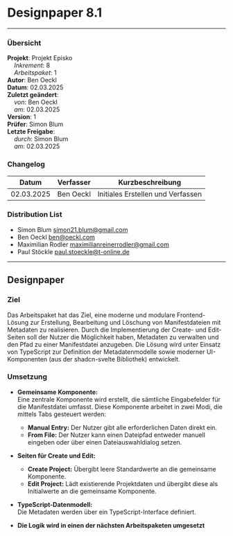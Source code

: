 # Designpaper 8.1

---

### Übersicht

**Projekt**: Projekt Episko \
&nbsp;&nbsp;&nbsp;&nbsp;_Inkrement_: 8 \
&nbsp;&nbsp;&nbsp;&nbsp;_Arbeitspaket_: 1 \
**Autor**: Ben Oeckl \
**Datum**: 02.03.2025 \
**Zuletzt geändert**: \
&nbsp;&nbsp;&nbsp;&nbsp;_von_: Ben Oeckl \
&nbsp;&nbsp;&nbsp;&nbsp;_am_: 02.03.2025 \
**Version**: 1 \
**Prüfer**: Simon Blum \
**Letzte Freigabe**: \
&nbsp;&nbsp;&nbsp;&nbsp;_durch_: Simon Blum \
&nbsp;&nbsp;&nbsp;&nbsp;_am_: 02.03.2025

### Changelog

| Datum      | Verfasser | Kurzbeschreibung                  |
| ---------- | --------- | --------------------------------- |
| 02.03.2025 | Ben Oeckl | Initiales Erstellen und Verfassen |

### Distribution List

- Simon Blum <simon21.blum@gmail.com>
- Ben Oeckl <ben@oeckl.com>
- Maximilian Rodler <maximilianreinerrodler@gmail.com>
- Paul Stöckle <paul.stoeckle@t-online.de>

---

## Designpaper
### Ziel
Das Arbeitspaket hat das Ziel, eine moderne und modulare Frontend-Lösung zur Erstellung, Bearbeitung und Löschung von Manifestdateien mit Metadaten zu realisieren. Durch die Implementierung der Create- und Edit-Seiten soll der Nutzer die Möglichkeit haben, Metadaten zu verwalten und den Pfad zu einer Manifestdatei anzugeben. Die Lösung wird unter Einsatz von TypeScript zur Definition der Metadatenmodelle sowie moderner UI-Komponenten (aus der shadcn-svelte Bibliothek) entwickelt.

### Umsetzung
- **Gemeinsame Komponente:**  
  Eine zentrale Komponente wird erstellt, die sämtliche Eingabefelder für die Manifestdatei umfasst. Diese Komponente arbeitet in zwei Modi, die mittels Tabs gesteuert werden:  
  - **Manual Entry:** Der Nutzer gibt alle erforderlichen Daten direkt ein.  
  - **From File:** Der Nutzer kann einen Dateipfad entweder manuell eingeben oder über einen Dateiauswahldialog setzen.

- **Seiten für Create und Edit:**  
  - **Create Project:** Übergibt leere Standardwerte an die gemeinsame Komponente.  
  - **Edit Project:** Lädt existierende Projektdaten und übergibt diese als Initialwerte an die gemeinsame Komponente.

- **TypeScript-Datenmodell:**  
  Die Metadaten werden über ein TypeScript-Interface definiert.

- **Die Logik  wird in einen der nächsten Arbeitspaketen umgesetzt**
